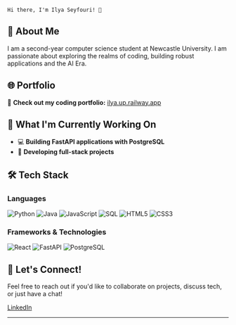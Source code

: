                                                                                                               Hi there, I'm Ilya Seyfouri! 👋


## 💫 About Me

I am a second-year computer science student at Newcastle University. I am passionate about exploring the realms of coding, building robust applications and the AI Era.
## 🌐 Portfolio

🔗 **Check out my coding portfolio:** [ilya.up.railway.app](https://ilya.up.railway.app)


## 🚀 What I'm Currently Working On

- 💻 **Building FastAPI applications with PostgreSQL** 
- 🔧 **Developing full-stack projects** 


## 🛠️ Tech Stack

### Languages
![Python](https://img.shields.io/badge/Python-3776AB?style=for-the-badge&logo=python&logoColor=white)
![Java](https://img.shields.io/badge/Java-ED8B00?style=for-the-badge&logo=openjdk&logoColor=white)
![JavaScript](https://img.shields.io/badge/JavaScript-F7DF1E?style=for-the-badge&logo=javascript&logoColor=black)
![SQL](https://img.shields.io/badge/SQL-336791?style=for-the-badge&logo=postgresql&logoColor=white)
![HTML5](https://img.shields.io/badge/HTML5-E34F26?style=for-the-badge&logo=html5&logoColor=white)
![CSS3](https://img.shields.io/badge/CSS3-1572B6?style=for-the-badge&logo=css3&logoColor=white)

### Frameworks & Technologies
![React](https://img.shields.io/badge/React-20232A?style=for-the-badge&logo=react&logoColor=61DAFB)
![FastAPI](https://img.shields.io/badge/FastAPI-005571?style=for-the-badge&logo=fastapi)
![PostgreSQL](https://img.shields.io/badge/PostgreSQL-316192?style=for-the-badge&logo=postgresql&logoColor=white)




## 🤝 Let's Connect!

Feel free to reach out if you'd like to collaborate on projects, discuss tech, or just have a chat!

[LinkedIn](www.linkedin.com/in/ilya-seyfouri-3824422a0)

---

